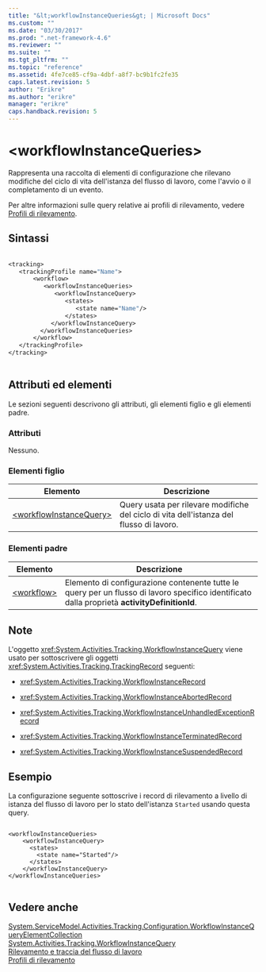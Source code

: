 ```yaml
---
title: "&lt;workflowInstanceQueries&gt; | Microsoft Docs"
ms.custom: ""
ms.date: "03/30/2017"
ms.prod: ".net-framework-4.6"
ms.reviewer: ""
ms.suite: ""
ms.tgt_pltfrm: ""
ms.topic: "reference"
ms.assetid: 4fe7ce85-cf9a-4dbf-a8f7-bc9b1fc2fe35
caps.latest.revision: 5
author: "Erikre"
ms.author: "erikre"
manager: "erikre"
caps.handback.revision: 5
---
```

# &lt;workflowInstanceQueries&gt;
Rappresenta una raccolta di elementi di configurazione che rilevano modifiche del ciclo di vita dell'istanza del flusso di lavoro, come l'avvio o il completamento di un evento.  
  
 Per altre informazioni sulle query relative ai profili di rilevamento, vedere [Profili di rilevamento](../../../../../docs/framework/windows-workflow-foundation//tracking-profiles.md).  
  
## Sintassi  
  
```vb  
  
<tracking>  
   <trackingProfile name="Name">  
       <workflow>  
          <workflowInstanceQueries>  
             <workflowInstanceQuery>  
                <states>  
                   <state name="Name"/>  
                </states>  
            </workflowInstanceQuery>  
         </workflowInstanceQueries>  
       </workflow>  
   </trackingProfile>  
</tracking>  
  
```  
  
## Attributi ed elementi  
 Le sezioni seguenti descrivono gli attributi, gli elementi figlio e gli elementi padre.  
  
### Attributi  
 Nessuno.  
  
### Elementi figlio  
  
|Elemento|Descrizione|  
|--------------|-----------------|  
|[\<workflowInstanceQuery\>](../../../../../docs/framework/configure-apps/file-schema/windows-workflow-foundation/workflowinstancequery.md)|Query usata per rilevare modifiche del ciclo di vita dell'istanza del flusso di lavoro.|  
  
### Elementi padre  
  
|Elemento|Descrizione|  
|--------------|-----------------|  
|[\<workflow\>](../../../../../docs/framework/configure-apps/file-schema/windows-workflow-foundation/workflow.md)|Elemento di configurazione contenente tutte le query per un flusso di lavoro specifico identificato dalla proprietà **activityDefinitionId**.|  
  
## Note  
 L'oggetto <xref:System.Activities.Tracking.WorkflowInstanceQuery> viene usato per sottoscrivere gli oggetti <xref:System.Activities.Tracking.TrackingRecord> seguenti:  
  
-   <xref:System.Activities.Tracking.WorkflowInstanceRecord>  
  
-   <xref:System.Activities.Tracking.WorkflowInstanceAbortedRecord>  
  
-   <xref:System.Activities.Tracking.WorkflowInstanceUnhandledExceptionRecord>  
  
-   <xref:System.Activities.Tracking.WorkflowInstanceTerminatedRecord>  
  
-   <xref:System.Activities.Tracking.WorkflowInstanceSuspendedRecord>  
  
## Esempio  
 La configurazione seguente sottoscrive i record di rilevamento a livello di istanza del flusso di lavoro per lo stato dell'istanza `Started` usando questa query.  
  
```  
  
<workflowInstanceQueries>  
    <workflowInstanceQuery>  
      <states>  
        <state name="Started"/>  
      </states>  
    </workflowInstanceQuery>  
</workflowInstanceQueries>  
  
```  
  
## Vedere anche  
 [System.ServiceModel.Activities.Tracking.Configuration.WorkflowInstanceQueryElementCollection](assetId:///System.ServiceModel.Activities.Tracking.Configuration.WorkflowInstanceQueryElementCollection?qualifyHint=False&amp;autoUpgrade=True)   
 [System.Activities.Tracking.WorkflowInstanceQuery](assetId:///System.Activities.Tracking.WorkflowInstanceQuery?qualifyHint=False&amp;autoUpgrade=True)   
 [Rilevamento e traccia del flusso di lavoro](../../../../../docs/framework/windows-workflow-foundation//workflow-tracking-and-tracing.md)   
 [Profili di rilevamento](../../../../../docs/framework/windows-workflow-foundation//tracking-profiles.md)